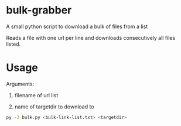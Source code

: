 # bulk-grabber
A small python script to download a bulk of files from a list

Reads a file with one url per line and downloads consecutively all files listed.

# Usage
Arguments:

1. filename of url list

2. name of targetdir to download to

```bash
py -3 bulk.py <bulk-link-list.txt> <targetdir> 
```

